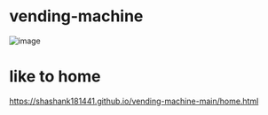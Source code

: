 # vending-machine
![image](https://github.com/user-attachments/assets/3a71b474-5915-42b4-8909-22c4010fdac6)

# like to home
https://shashank181441.github.io/vending-machine-main/home.html
